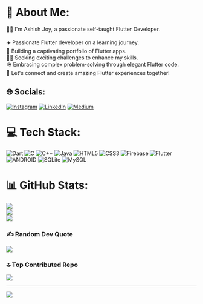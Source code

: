 # 💫 About Me:
🧑‍💻 I'm Ashish Joy, a passionate self-taught Flutter Developer.<br><br>✈️ Passionate Flutter developer on a learning journey.<br>🌱 Building a captivating portfolio of Flutter apps.<br>🤹‍♂️ Seeking exciting challenges to enhance my skills.<br>🪖 Embracing complex problem-solving through elegant Flutter code.<br>👾 Let's connect and create amazing Flutter experiences together!


## 🌐 Socials:
[![Instagram](https://img.shields.io/badge/Instagram-%23E4405F.svg?logo=Instagram&logoColor=white)](https://instagram.com/ashish._.joy) [![LinkedIn](https://img.shields.io/badge/LinkedIn-%230077B5.svg?logo=linkedin&logoColor=white)](https://linkedin.com/in/linkedin.com/in/joy-ashish) [![Medium](https://img.shields.io/badge/Medium-12100E?logo=medium&logoColor=white)](https://medium.com/@@ashishjoy23) 

# 💻 Tech Stack:
![Dart](https://img.shields.io/badge/dart-%230175C2.svg?style=flat&logo=dart&logoColor=white) ![C](https://img.shields.io/badge/c-%2300599C.svg?style=flat&logo=c&logoColor=white) ![C++](https://img.shields.io/badge/c++-%2300599C.svg?style=flat&logo=c%2B%2B&logoColor=white) ![Java](https://img.shields.io/badge/java-%23ED8B00.svg?style=flat&logo=java&logoColor=white) ![HTML5](https://img.shields.io/badge/html5-%23E34F26.svg?style=flat&logo=html5&logoColor=white) ![CSS3](https://img.shields.io/badge/css3-%231572B6.svg?style=flat&logo=css3&logoColor=white) ![Firebase](https://img.shields.io/badge/firebase-%23039BE5.svg?style=flat&logo=firebase) ![Flutter](https://img.shields.io/badge/Flutter-%2302569B.svg?style=flat&logo=Flutter&logoColor=white) ![ANDROID](https://img.shields.io/badge/android-%2320232a.svg?style=flat&logo=android&logoColor=%a4c639) ![SQLite](https://img.shields.io/badge/sqlite-%2307405e.svg?style=flat&logo=sqlite&logoColor=white) ![MySQL](https://img.shields.io/badge/mysql-%2300f.svg?style=flat&logo=mysql&logoColor=white)
# 📊 GitHub Stats:
![](https://github-readme-stats.vercel.app/api?username=AshishJoy23&theme=vision-friendly-dark&hide_border=false&include_all_commits=false&count_private=false)<br/>
![](https://github-readme-streak-stats.herokuapp.com/?user=AshishJoy23&theme=vision-friendly-dark&hide_border=false)<br/>
![](https://github-readme-stats.vercel.app/api/top-langs/?username=AshishJoy23&theme=vision-friendly-dark&hide_border=false&include_all_commits=false&count_private=false&layout=compact)

### ✍️ Random Dev Quote
![](https://quotes-github-readme.vercel.app/api?type=horizontal&theme=radical)

### 🔝 Top Contributed Repo
![](https://github-contributor-stats.vercel.app/api?username=AshishJoy23&limit=5&theme=gruvbox&combine_all_yearly_contributions=true)

---
[![](https://visitcount.itsvg.in/api?id=AshishJoy23&icon=0&color=0)](https://visitcount.itsvg.in)

<!-- Proudly created with GPRM ( https://gprm.itsvg.in ) -->
